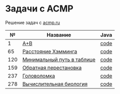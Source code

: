 # Задачи с ACMP
Решение задач с [acmp.ru](https://acmp.ru/)

| № | Название           | Java |
|---|--------------------|------|
| 1 | [A+B](tasks/Task001_SumAB.md) | [code](java/SumAB.java) |
| 65 | [Расстояние Хэмминга](tasks/Task065_HammingDistance.md) | [code](java/HammingDistance.java) |
| 120 | [Минимальный путь в таблице](tasks/Task120_MinimumPathInTable.md) | [code](java/MinimumPathInTable.java) |
| 159 | [Обратная перестановка](tasks/Task159_InversePermutation.md) | [code](java/InversePermutation.java) |
| 237 | [Головоломка](tasks/Task237_Puzzle.md) | [code](java/Puzzle.java) |
| 278 | [Вычислительная биология](tasks/Task278_ComputationalBiology.md) | [code](java/ComputationalBiology.java) |
